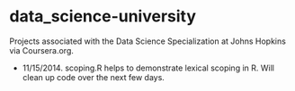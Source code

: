 data_science-university
=======================

Projects associated with the Data Science Specialization at Johns Hopkins via Coursera.org.

* 11/15/2014.  scoping.R helps to demonstrate lexical scoping in R.  Will clean up code over the next few days.
